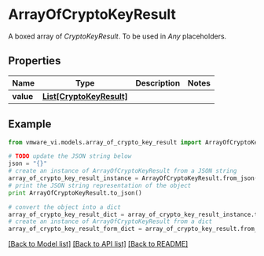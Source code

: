 # ArrayOfCryptoKeyResult

A boxed array of *CryptoKeyResult*. To be used in *Any* placeholders. 

## Properties
Name | Type | Description | Notes
------------ | ------------- | ------------- | -------------
**value** | [**List[CryptoKeyResult]**](CryptoKeyResult.md) |  | 

## Example

```python
from vmware_vi.models.array_of_crypto_key_result import ArrayOfCryptoKeyResult

# TODO update the JSON string below
json = "{}"
# create an instance of ArrayOfCryptoKeyResult from a JSON string
array_of_crypto_key_result_instance = ArrayOfCryptoKeyResult.from_json(json)
# print the JSON string representation of the object
print ArrayOfCryptoKeyResult.to_json()

# convert the object into a dict
array_of_crypto_key_result_dict = array_of_crypto_key_result_instance.to_dict()
# create an instance of ArrayOfCryptoKeyResult from a dict
array_of_crypto_key_result_form_dict = array_of_crypto_key_result.from_dict(array_of_crypto_key_result_dict)
```
[[Back to Model list]](../README.md#documentation-for-models) [[Back to API list]](../README.md#documentation-for-api-endpoints) [[Back to README]](../README.md)


